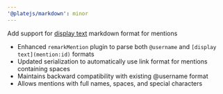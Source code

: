 ```yaml
---
'@platejs/markdown': minor
---
```


Add support for [display text](mention:id) markdown format for mentions

- Enhanced `remarkMention` plugin to parse both `@username` and `[display text](mention:id)` formats
- Updated serialization to automatically use link format for mentions containing spaces
- Maintains backward compatibility with existing @username format
- Allows mentions with full names, spaces, and special characters